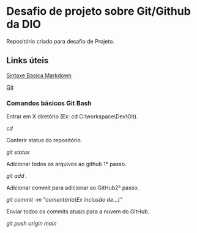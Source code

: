 # Desafio de projeto sobre Git/Github da DIO
Repositório criado para desafio de Projeto.

## Links úteis
[Sintaxe Basica Markdown](https://www.markdownguide.org/getting-started/)

[Git](https://git-scm.com/downloads)


### Comandos básicos Git Bash

Entrar em X diretório (Ex: cd C:\workspace\Dev\Git).

*cd*



Conferir status do repositório.

*git status*



Adicionar todos os arquivos ao github 1° passo.

*git add .*



Adicionar commit para adicionar ao GitHub2° passo.

*git commit -m "comentário(Ex inclusão de...)"*



Enviar todos os commits atuais para a nuvem do GitHub.

*git push origin main*



